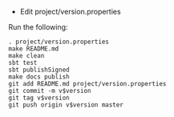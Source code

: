 - Edit project/version.properties

Run the following:

    . project/version.properties
    make README.md
    make clean
    sbt test
    sbt publishSigned
    make docs publish
    git add README.md project/version.properties
    git commit -m v$version
    git tag v$version
    git push origin v$version master
